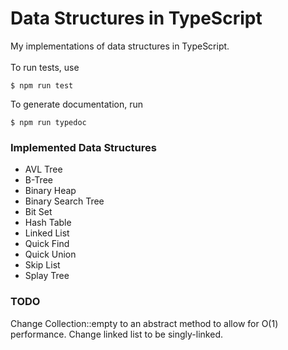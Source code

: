 # Data Structures in TypeScript
My implementations of data structures in TypeScript.  
<br/>
To run tests, use 
```console
$ npm run test
```  

To generate documentation, run
```console
$ npm run typedoc
```

### Implemented Data Structures
* AVL Tree
* B-Tree
* Binary Heap
* Binary Search Tree
* Bit Set
* Hash Table
* Linked List
* Quick Find
* Quick Union
* Skip List
* Splay Tree

### TODO
Change Collection::empty to an abstract method to allow for O(1) performance.
Change linked list to be singly-linked.
